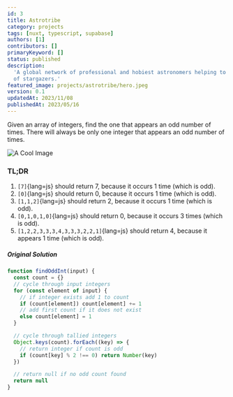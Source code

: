 ```yaml
---
id: 3
title: Astrotribe
category: projects
tags: [nuxt, typescript, supabase]
authors: [1]
contributors: []
primaryKeyword: []
status: published
description:
  'A global network of professional and hobiest astronomers helping to educate the next generation
  of stargazers.'
featured_image: projects/astrotribe/hero.jpeg
version: 0.1
updatedAt: 2023/11/08
publishedAt: 2023/05/16
---
```


Given an array of integers, find the one that appears an odd number of times. There will always be
only one integer that appears an odd number of times.

![A Cool Image](/projects/frontend/mlfx/hero.png)

### TL;DR

1. `[7]`{lang=js} should return 7, because it occurs 1 time (which is odd).
2. `[0]`{lang=js} should return 0, because it occurs 1 time (which is odd).
3. `[1,1,2]`{lang=js} should return 2, because it occurs 1 time (which is odd).
4. `[0,1,0,1,0]`{lang=js} should return 0, because it occurs 3 times (which is odd).
5. `[1,2,2,3,3,3,4,3,3,3,2,2,1]`{lang=js} should return 4, because it appears 1 time (which is odd).

##### Original Solution

```javascript
function findOddInt(input) {
  const count = {}
  // cycle through input integers
  for (const element of input) {
    // if integer exists add 1 to count
    if (count[element]) count[element] += 1
    // add first count if it does not exist
    else count[element] = 1
  }

  // cycle through tallied integers
  Object.keys(count).forEach((key) => {
    // return integer if count is odd
    if (count[key] % 2 !== 0) return Number(key)
  })

  // return null if no odd count found
  return null
}
```
